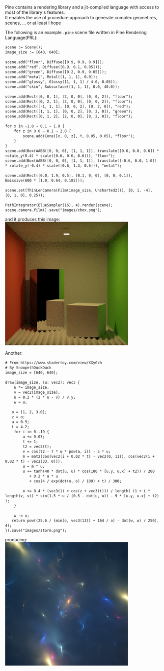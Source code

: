 Pine contains a rendering library and a jit-compiled language with access to most of the library's features.  
It enables the use of procedure approach to generate complex geometires, scenes, ... or at least I hope

The following is an example `.pine` scene file written in Pine Rendering Language(PRL):
```
scene := Scene();
image_size := [640, 640];

scene.add("floor", Diffuse([0.9, 0.9, 0.9]));
scene.add("red", Diffuse([0.9, 0.1, 0.05]));
scene.add("green", Diffuse([0.2, 0.9, 0.05]));
scene.add("metal", Metal([1, 1, 1], 0.0));
scene.add("glossy", Glossy([1, 1, 1] / 4.0, 0.05));
scene.add("skin", Subsurface([1, 1, 1], 0.0, 40.0));

scene.add(Rect([0, 0, 1], [2, 0, 0], [0, 0, 2]), "floor");
scene.add(Rect([0, 2, 1], [2, 0, 0], [0, 0, 2]), "floor");
scene.add(Rect([-1, 1, 1], [0, 0, 2], [0, 2, 0]), "red");
scene.add(Rect([1, 1, 1], [0, 0, 2], [0, 2, 0]), "green");
scene.add(Rect([0, 1, 2], [2, 0, 0], [0, 2, 0]), "floor");

for x in -1.0 ~ 0.1 ~ 1.0 {
    for z in 0.0 ~ 0.1 ~ 2.0 {
        scene.add(Cone([x, 0, z], Y, 0.05, 0.05), "floor");
    }
}
scene.add(Box(AABB([0, 0, 0], [1, 1, 1]), translate([0.0, 0.0, 0.6]) * rotate_y(0.4) * scale([0.6, 0.6, 0.6])), "floor");
scene.add(Box(AABB([0, 0, 0], [1, 1, 1]), translate([-0.6, 0.0, 1.0]) * rotate_y(-0.4) * scale([0.6, 1.3, 0.6])), "metal");

scene.add(Rect([0.0, 1.9, 0.5], [0.1, 0, 0], [0, 0, 0.1]), Emissive(600 * [1.0, 0.64, 0.185]));

scene.set(ThinLenCamera(Film(image_size, Uncharted2()), [0, 1, -4], [0, 1, 0], 0.25));

PathIntegrator(BlueSampler(16), 4).render(scene);
scene.camera.film().save("images/cbox.png");

```
and it produces this image:  
<img src="gallery/cbox.png" alt="cbox" width="400"/>

Another:
```
# From https://www.shadertoy.com/view/XXyGzh
# By SnoopethDuckDuck
image_size = [640, 640];

draw(image_size, (u: vec2): vec3 {
    u *= image_size;
    v = vec2(image_size);
    u = 0.2 * (2 * u - v) / v.y;    
    w = u;
         
   o = [1, 2, 3.0];
   z = o;
   a = 0.5;
   t = 4.2;
    for i in 0..19 {
        a += 0.03;
        t += 1;
        t2 = vec2(t);
        v = cos(t2 - 7 * u * pow(a, i)) - 5 * u;         
        m = mat2(cos(vec2(i + 0.02 * t) - vec2(0, 11)), cos(vec2(i + 0.02 * t) - vec2(33, 0)));
        u = m * u;
        u += tanh(40 * dot(u, u) * cos(100 * [u.y, u.x] + t2)) / 200
           + 0.2 * a * u
           + cos(4 / exp(dot(o, o) / 100) + t) / 300;

        o += 0.4 * (vec3(1) + cos(z + vec3(t))) / length( (1 + i * length(v, v)) * sin(1.5 * u / (0.5 - dot(u, u)) - 9 * [u.y, u.x] + t2) );
    }
        
    w -= u;
   return pow((25.6 / (min(o, vec3(13)) + 164 / o) - dot(w, w) / 250), 4); 
}).save("images/storm.png");
```
producing:  
<img src="gallery/storm.png" alt="storm" width="400"/>